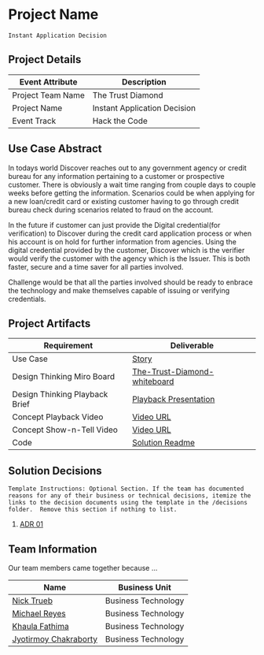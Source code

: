 # Project Name
```
Instant Application Decision
```

## Project Details

| Event Attribute| Description |
| --- | --- |
| Project Team Name | The Trust Diamond |
| Project Name | Instant Application Decision |
| Event Track | Hack the Code |
 
## Use Case Abstract
In todays world Discover reaches out to any government agency or credit bureau for any information pertaining to a customer or prospective customer. There is obviously a wait time ranging from couple days to couple weeks before getting the information. Scenarios could be when applying for a new loan/credit card or existing customer having to go through credit bureau check during scenarios related to fraud on the account. 

In the future if customer can just provide the Digital credential(for verification) to Discover during the credit card application process or when his account is on hold for further information from agencies. Using the digital credential provided by the customer, Discover which is the verifier would  verify the customer with the agency which is the Issuer. This is both faster, secure and a time saver for all parties involved.

Challenge would be that all the parties involved should be ready to enbrace the technology and make themselves capable of issuing or verifying credentials.

## Project Artifacts

| Requirement | Deliverable |
| --- | --- |
| Use Case | [Story](./hackproject/instant-application-decision.md) |
| Design Thinking Miro Board | [The-Trust-Diamond-whiteboard](https://miro.com/app/board/uXjVPcw_DhQ=/) |
| Design Thinking Playback Brief | [Playback Presentation](./presentations/thetrustdiamond-playback-brief.ppt)|
| Concept Playback Video | [Video URL](https://discoverfinancial-my.sharepoint.com/:v:/g/personal/nicktrueb_discover_com/Ea3upMuUI2dAgLz1HcZ8vlkBGwkGt37SmcK9-hbF-nx9KA?e=f6HTuw)|
| Concept Show-n-Tell Video | [Video URL]() |
| Code |  [Solution Readme](./hackprokect/README.md) |

## Solution Decisions
```
Template Instructions: Optional Section. If the team has documented reasons for any of their business or technical decisions, itemize the links to the decision documents using the template in the /decisions folder.  Remove this section if nothing to list.
```

1. [ADR 01](./decisions/adr-01.md)

## Team Information

Our team members came together because ...
 
| Name | Business Unit |
| --- | --- |
| [Nick Trueb](mailto:nicktrueb@discover.com) | Business Technology |
| [Michael Reyes](mailto:michaelreyes@discover.com) | Business Technology |
| [Khaula Fathima](mailto:khaulafathima@discover.com) | Business Technology |
| [Jyotirmoy Chakraborty](mailto:jyotirmoychakraborty@discover.com) | Business Technology |
